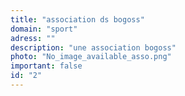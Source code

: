 ```yaml
---
title: "association ds bogoss"
domain: "sport"
adress: ""
description: "une association bogoss"
photo: "No_image_available_asso.png"
important: false
id: "2"
---
```

